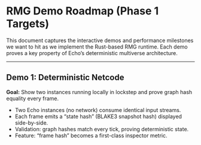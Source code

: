 # RMG Demo Roadmap (Phase 1 Targets)

This document captures the interactive demos and performance milestones we want to hit as we implement the Rust-based RMG runtime. Each demo proves a key property of Echo’s deterministic multiverse architecture.

---

## Demo 1: Deterministic Netcode

**Goal:** Show two instances running locally in lockstep and prove graph hash equality every frame.

- Two Echo instances (no network) consume identical input streams.
- Each frame emits a “state hash” (BLAKE3 snapshot hash) displayed side-by-side.
- Validation: graph hashes match every tick, proving deterministic state.
- Feature: “frame hash” becomes a first-class inspector metric.

